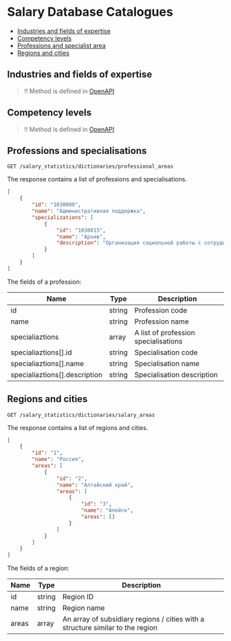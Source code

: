 # Salary Database Catalogues

* [Industries and fields of expertise](#salary-industries)
* [Competency levels](#employee-levels)
* [Professions and specialist area](#professional-areas)
* [Regions and cities](#salary-areas)

<a name="salary-industries"></a>
## Industries and fields of expertise

>!! Method is defined in [OpenAPI](https://api.hh.ru/openapi/en/redoc#tag/Salary-Database-directories/operation/get-salary-industries)
 
<a name="employee-levels"></a>
## Competency levels

>!! Method is defined in [OpenAPI](https://api.hh.ru/openapi/en/redoc#tag/Salary-Database-directories/operation/get-salary-employee-levels)

<a name="professional-areas"></a>
## Professions and specialisations

```
GET /salary_statistics/dictionaries/professional_areas
```

The response contains a list of professions and specialisations.

```json
[
    {
        "id": "1030000",
        "name": "Административная поддержка",
        "specializations": [
            {
                "id": "1030015",
                "name": "Архив",
                "description": "Организация социальной работы с сотрудниками, распределение фонда материальной и социальной помощи"
            }
        ]
    }
]
```

The fields of a profession:

Name | Type | Description
--- | --- | ---
id | string | Profession code
name | string | Profession name
specialiaztions | array | A list of profession specialisations
specialiaztions[].id | string | Specialisation code
specialiaztions[].name | string | Specialisation name
specialiaztions[].description | string | Specialisation description


<a name="salary-areas"></a>
## Regions and cities

```
GET /salary_statistics/dictionaries/salary_areas
```

The response contains a list of regions and cities.

```json
[
    {
        "id": "1",
        "name": "Россия",
        "areas": [
            {
                "id": "2",
                "name": "Алтайский край",
                "areas": [
                    {
                        "id": "3",
                        "name": "Алейск",
                        "areas": []
                    }
                ]
            }    
        ]
    }
]
```

The fields of a region:

Name | Type | Description
--- | --- | ---
id | string | Region ID
name | string | Region name
areas | array | An array of subsidiary regions / cities with a structure similar to the region
